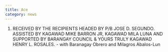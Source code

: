 ```yaml
---
title: Ace
category: news
---
```


1. RECEIVED BY THE RECIPIENTS HEADED BY P/B JOSE D. SEGUNDO. ASSISTED BY KAGAWAD MIKE BARRON JR, KAGAWAD MILA LUNA AND SUPPORTED BY BARANGAY COUNCIL & YOURS TRULY KAGAWAD HENRY L. ROSALES. - with Baranagay Obrero and Milagros Abalos-Lun

